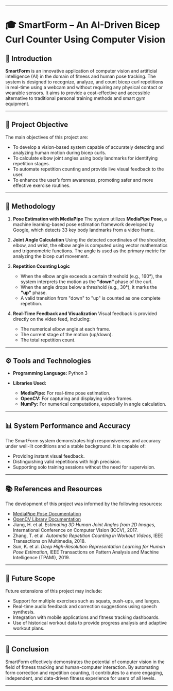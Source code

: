 
---

# 🎓 SmartForm – An AI-Driven Bicep Curl Counter Using Computer Vision

## 📖 Introduction

**SmartForm** is an innovative application of computer vision and artificial intelligence (AI) in the domain of fitness and human pose tracking. The system is designed to recognize, analyze, and count bicep curl repetitions in real-time using a webcam and without requiring any physical contact or wearable sensors. It aims to provide a cost-effective and accessible alternative to traditional personal training methods and smart gym equipment.

---

## 🎯 Project Objective

The main objectives of this project are:

* To develop a vision-based system capable of accurately detecting and analyzing human motion during bicep curls.
* To calculate elbow joint angles using body landmarks for identifying repetition stages.
* To automate repetition counting and provide live visual feedback to the user.
* To enhance the user’s form awareness, promoting safer and more effective exercise routines.

---

## 🧪 Methodology

1. **Pose Estimation with MediaPipe**
   The system utilizes **MediaPipe Pose**, a machine learning-based pose estimation framework developed by Google, which detects 33 key body landmarks from a video frame.

2. **Joint Angle Calculation**
   Using the detected coordinates of the shoulder, elbow, and wrist, the elbow angle is computed using vector mathematics and trigonometric functions. The angle is used as the primary metric for analyzing the bicep curl movement.

3. **Repetition Counting Logic**

   * When the elbow angle exceeds a certain threshold (e.g., 160°), the system interprets the motion as the **"down"** phase of the curl.
   * When the angle drops below a threshold (e.g., 30°), it marks the **"up"** phase.
   * A valid transition from "down" to "up" is counted as one complete repetition.

4. **Real-Time Feedback and Visualization**
   Visual feedback is provided directly on the video feed, including:

   * The numerical elbow angle at each frame.
   * The current stage of the motion (up/down).
   * The total repetition count.

---

## ⚙️ Tools and Technologies

* **Programming Language:** Python 3
* **Libraries Used:**

  * **MediaPipe:** For real-time pose estimation.
  * **OpenCV:** For capturing and displaying video frames.
  * **NumPy:** For numerical computations, especially in angle calculation.

---

## 📊 System Performance and Accuracy

The SmartForm system demonstrates high responsiveness and accuracy under well-lit conditions and a stable background. It is capable of:

* Providing instant visual feedback.
* Distinguishing valid repetitions with high precision.
* Supporting solo training sessions without the need for supervision.

---

## 📚 References and Resources

The development of this project was informed by the following resources:

* [MediaPipe Pose Documentation](https://google.github.io/mediapipe/solutions/pose.html)
* [OpenCV Library Documentation](https://docs.opencv.org/master/)
* Jiang, H. et al. *Estimating 3D Human Joint Angles from 2D Images*, International Conference on Computer Vision (ICCV), 2017.
* Zhang, T. et al. *Automatic Repetition Counting in Workout Videos*, IEEE Transactions on Multimedia, 2018.
* Sun, K. et al. *Deep High-Resolution Representation Learning for Human Pose Estimation*, IEEE Transactions on Pattern Analysis and Machine Intelligence (TPAMI), 2019.

---

## 🚀 Future Scope

Future extensions of this project may include:

* Support for multiple exercises such as squats, push-ups, and lunges.
* Real-time audio feedback and correction suggestions using speech synthesis.
* Integration with mobile applications and fitness tracking dashboards.
* Use of historical workout data to provide progress analysis and adaptive workout plans.

---

## 📌 Conclusion

SmartForm effectively demonstrates the potential of computer vision in the field of fitness tracking and human-computer interaction. By automating form correction and repetition counting, it contributes to a more engaging, independent, and data-driven fitness experience for users of all levels.

---
